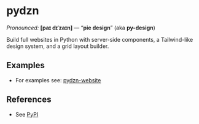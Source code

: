 # pydzn
*Pronounced:* **[paɪ dɪˈzaɪn]** — “**pie design**” (aka **py-design**)

Build full websites in Python with server-side components, a Tailwind-like design system, and a grid layout builder.

## Examples
- For examples see: [pydzn-website](https://github.com/anthonyrka/pydzn-website)

## References
- See [PyPI](https://pypi.org/project/pydzn/)

